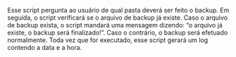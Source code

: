 Esse script pergunta ao usuário de qual pasta deverá ser feito o backup. Em seguida, o script verificará se o arquivo de backup já existe. Caso o arquivo de backup exista, o script mandará uma mensagem dizendo: “o arquivo já existe, o backup será  finalizado!”. Caso o contrário, o backup será efetuado normalmente. Toda vez que for executado, esse script gerará um log contendo a data e a hora.
